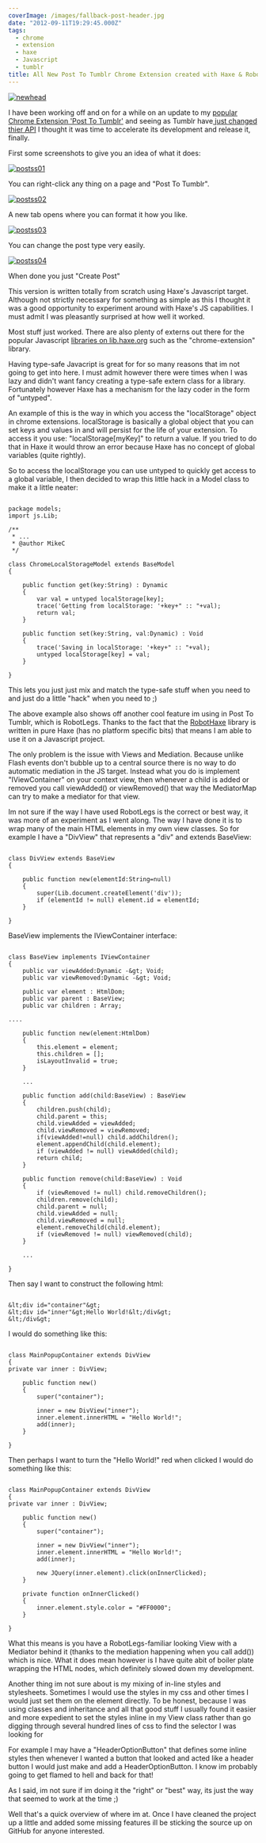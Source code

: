 ```yaml
---
coverImage: /images/fallback-post-header.jpg
date: "2012-09-11T19:29:45.000Z"
tags:
  - chrome
  - extension
  - haxe
  - Javascript
  - tumblr
title: All New Post To Tumblr Chrome Extension created with Haxe & Robotlegs
---
```


[![](/wp-content/uploads/2012/09/newhead.jpg "newhead")](/wp-content/uploads/2012/09/newhead.jpg)

I have been working off and on for a while on an update to my [popular Chrome Extension 'Post To Tumblr'](https://chrome.google.com/webstore/detail/dbpicbbcpanckagpdjflgojlknomoiah) and seeing as Tumblr have[ just changed thier API](https://developers.tumblr.com/post/28557510444/welcome-to-the-official-tumblr-developers-blog) I thought it was time to accelerate its development and release it, finally.

<!-- more -->

First some screenshots to give you an idea of what it does:

[![](/wp-content/uploads/2012/09/postss01.jpg "postss01")](/wp-content/uploads/2012/09/postss01.jpg)

You can right-click any thing on a page and "Post To Tumblr".

[![](/wp-content/uploads/2012/09/postss02.jpg "postss02")](/wp-content/uploads/2012/09/postss02.jpg)

A new tab opens where you can format it how you like.

[![](/wp-content/uploads/2012/09/postss03.jpg "postss03")](/wp-content/uploads/2012/09/postss03.jpg)

You can change the post type very easily.

[![](/wp-content/uploads/2012/09/postss04.jpg "postss04")](/wp-content/uploads/2012/09/postss04.jpg)

When done you just "Create Post"

This version is written totally from scratch using Haxe's Javascript target. Although not strictly necessary for something as simple as this I thought it was a good opportunity to experiment around with Haxe's JS capabilities. I must admit I was pleasantly surprised at how well it worked.

Most stuff just worked. There are also plenty of externs out there for the popular Javascript [libraries on lib.haxe.org](https://lib.haxe.org/t/js) such as the "chrome-extension" library.

Having type-safe Javacript is great for for so many reasons that im not going to get into here. I must admit however there were times when I was lazy and didn't want fancy creating a type-safe extern class for a library. Fortunately however Haxe has a mechanism for the lazy coder in the form of "untyped".

An example of this is the way in which you access the "localStorage" object in chrome extensions. localStorage is basically a global object that you can set keys and values in and will persist for the life of your extension. To access it you use: "localStorage[myKey]" to return a value. If you tried to do that in Haxe it would throw an error because Haxe has no concept of global variables (quite rightly).

So to access the localStorage you can use untyped to quickly get access to a global variable, I then decided to wrap this little hack in a Model class to make it a little neater:

```

package models;
import js.Lib;

/**
 * ...
 * @author MikeC
 */

class ChromeLocalStorageModel extends BaseModel
{

	public function get(key:String) : Dynamic
	{
		var val = untyped localStorage[key];
		trace('Getting from localStorage: '+key+" :: "+val);
		return val;
	}

	public function set(key:String, val:Dynamic) : Void
	{
		trace('Saving in localStorage: '+key+" :: "+val);
		untyped localStorage[key] = val;
	}

}

```

This lets you just just mix and match the type-safe stuff when you need to and just do a little "hack" when you need to ;)

The above example also shows off another cool feature im using in Post To Tumblr, which is RobotLegs. Thanks to the fact that the [RobotHaxe](https://github.com/DavidPeek/robothaxe) library is written in pure Haxe (has no platform specific bits) that means I am able to use it on a Javascript project.

The only problem is the issue with Views and Mediation. Because unlike Flash events don't bubble up to a central source there is no way to do automatic mediation in the JS target. Instead what you do is implement "IViewContainer" on your context view, then whenever a child is added or removed you call viewAdded() or viewRemoved() that way the MediatorMap can try to make a mediator for that view.

Im not sure if the way I have used RobotLegs is the correct or best way, it was more of an experiment as I went along. The way I have done it is to wrap many of the main HTML elements in my own view classes. So for example I have a "DivView" that represents a "div" and extends BaseView:

```

class DivView extends BaseView
{

	public function new(elementId:String=null)
	{
		super(Lib.document.createElement('div'));
		if (elementId != null) element.id = elementId;
	}

}

```

BaseView implements the IViewContainer interface:

```

class BaseView implements IViewContainer
{
	public var viewAdded:Dynamic -&gt; Void;
	public var viewRemoved:Dynamic -&gt; Void;

	public var element : HtmlDom;
	public var parent : BaseView;
	public var children : Array;

....

	public function new(element:HtmlDom)
	{
		this.element = element;
		this.children = [];
		isLayoutInvalid = true;
	}

	...

	public function add(child:BaseView) : BaseView
	{
		children.push(child);
		child.parent = this;
		child.viewAdded = viewAdded;
		child.viewRemoved = viewRemoved;
		if(viewAdded!=null) child.addChildren();
		element.appendChild(child.element);
		if (viewAdded != null) viewAdded(child);
		return child;
	}

	public function remove(child:BaseView) : Void
	{
		if (viewRemoved != null) child.removeChildren();
		children.remove(child);
		child.parent = null;
		child.viewAdded = null;
		child.viewRemoved = null;
		element.removeChild(child.element);
		if (viewRemoved != null) viewRemoved(child);
	}

	...

}

```

Then say I want to construct the following html:

```

&lt;div id="container"&gt;
&lt;div id="inner"&gt;Hello World!&lt;/div&gt;
&lt;/div&gt;

```

I would do something like this:

```

class MainPopupContainer extends DivView
{
private var inner : DivView;

    public function new()
    {
    	super("container");

    	inner = new DivView("inner");
    	inner.element.innerHTML = "Hello World!";
    	add(inner);
    }

}

```

Then perhaps I want to turn the "Hello World!" red when clicked I would do something like this:

```

class MainPopupContainer extends DivView
{
private var inner : DivView;

    public function new()
    {
    	super("container");

    	inner = new DivView("inner");
    	inner.element.innerHTML = "Hello World!";
    	add(inner);

    	new JQuery(inner.element).click(onInnerClicked);
    }

    private function onInnerClicked()
    {
    	inner.element.style.color = "#FF0000";
    }

}

```

What this means is you have a RobotLegs-familiar looking View with a Mediator behind it (thanks to the mediation happening when you call add()) which is nice. What it does mean however is I have quite abit of boiler plate wrapping the HTML nodes, which definitely slowed down my development.

Another thing im not sure about is my mixing of in-line styles and stylesheets. Sometimes I would use the styles in my css and other times I would just set them on the element directly. To be honest, because I was using classes and inheritance and all that good stuff I usually found it easier and more expedient to set the styles inline in my View class rather than go digging through several hundred lines of css to find the selector I was looking for

For example I may have a "HeaderOptionButton" that defines some inline styles then whenever I wanted a button that looked and acted like a header button I would just make and add a HeaderOptionButton. I know im probably going to get flamed to hell and back for that!

As I said, im not sure if im doing it the "right" or "best" way, its just the way that seemed to work at the time ;)

Well that's a quick overview of where im at. Once I have cleaned the project up a little and added some missing features ill be sticking the source up on GitHub for anyone interested.

```

```
